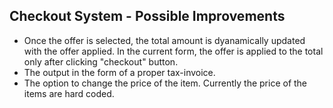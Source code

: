 ## Checkout System - Possible Improvements
- Once the offer is selected, the total amount is dyanamically updated with the offer applied. In the current form, the offer is applied to the total only after clicking "checkout" button.
- The output in the form of a proper tax-invoice.
- The option to change the price of the item. Currently the price of the items are hard coded.
